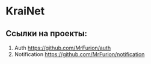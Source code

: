 # KraiNet
## Ссылки на проекты:
1) Auth
     https://github.com/MrFurion/auth
2) Notification 
     https://github.com/MrFurion/notification
